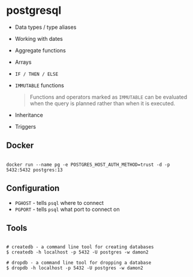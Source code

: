# postgresql

* Data types / type aliases
* Working with dates
* Aggregate functions
* Arrays
* `IF / THEN / ELSE`

* `IMMUTABLE` functions
    > Functions and operators marked as `IMMUTABLE` can be evaluated when the query
    > is planned rather than when it is executed.

* Inheritance
* Triggers

## Docker

```shell

docker run --name pg -e POSTGRES_HOST_AUTH_METHOD=trust -d -p 5432:5432 postgres:13

```
## Configuration

* `PGHOST` - tells `psql` where to connect
* `PGPORT` - tells `psql` what port to connect on

## Tools

```shell

# createdb - a command line tool for creating databases
$ createdb -h localhost -p 5432 -U postgres -w damon2

# dropdb - a command line tool for dropping a database
$ dropdb -h localhost -p 5432 -U postgres -w damon2 

```